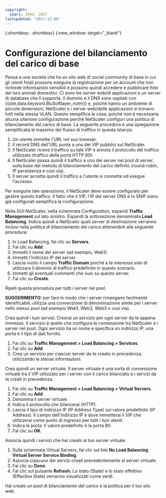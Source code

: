 ```yaml
---
copyright:
  years: 1994, 2017
lastupdated: "2017-12-06"
---
```


{:shortdesc: .shortdesc}
{:new_window: target="_blank"}

# Configurazione del bilanciamento del carico di base
Pensa a una società che ha un sito web di social community di base in cui gli utenti finali possono eseguire la registrazione per un account che non richiede informazioni sensibili e possono quindi accedere e pubblicare foto dei loro animali domestici. Ci sono tre server web/di applicazioni e un server di database che li supporta. Il dominio e il DNS sono ospitati con {{site.data.keyword.BluSoftlayer_notm}} e, poiché hanno un ambiente di piccole dimensioni, NetScaler e i server web/delle applicazioni si trovano tutti nella stessa VLAN. Questo semplifica le cose, poiché non è necessaria alcuna ulteriore configurazione perché NetScaler configuri una politica di bilanciamento del carico di base. La seguente procedura è una spiegazione semplificata al massimo del flusso di traffico in questa istanza:

1. Un utente immette l'URL nel suo browser.
2. Il record DNS dell'URL punta a uno dei VIP pubblici sul NetScaler.
3. Il NetScaler riceve il traffico su tale VIP e annota il protocollo del traffico utilizzato (traffico della porta HTTP 80).
4. Il NetScaler passa quindi il traffico a uno dei server nel pool di server, sulla base del metodo di bilanciamento del carico definito (round-robin, IP persistenza e così via).
5. Il server accetta quindi il traffico e l'utente si connette ed esegue l'accesso.

Per eseguire tale operazione, il NetScaler deve essere configurato per gestire questo traffico. Il fatto che il VIP, l'IP del server DNS e lo SNIP siano già configurati semplifica la configurazione. 

Nella GUI NetScaler, nella schermata Configuration, espandi **Traffic Management** sul lato sinistro. Espandi la sottosezione denominata **Load Balancing**. Indica quindi a NetScaler quali server di destinazione verranno inclusi nella politica di bilanciamento del carico attenendoti alla seguente procedura:

1. In Load Balancing, fai clic su **Servers**.
2. Fai clic su **Add**.
3. Immetti il nome del server (ad esempio, Web1).
4. Immetti l'indirizzo IP del server.
5. Lascia vuoto il campo **Traffic Domain** poiché a te interessa solo di utilizzare il dominio di traffico predefinito in questo scenario.
6. Immetti gli eventuali commenti che vuoi su questo server.
7. Fai clic su **Create**.

Ripeti questa procedura per tutti i server nel pool.  

**SUGGERIMENTO:** per fare in modo che i server rimangano facilmente identificabili, utilizza una convenzione di denominazione simile per i server nello stesso pool (ad esempio Web1, Web2, Web3 e così via).

Crea quindi i tuoi servizi. Creerai un servizio per ogni server da te appena immesso. Il servizio è quello che configura la connessione tra NetScaler e i server nel pool. Ogni servizio ha un nome e specifica un indirizzo IP, una porta e il tipo di dati fornito.

1. Fai clic su **Traffic Management > Load Balancing > Services**.
2. Fai clic su **Add**.
3. Crea un servizio per ciascun server da te creato in precedenza, utilizzando le stesse informazioni.

Crea quindi un server virtuale. Il server virtuale è una sorta di connessione virtuale tra il VIP utilizzato per i server con il carico bilanciato e i servizi da te creati in precedenza.

1. Fai clic su **Traffic Management > Load Balancing > Virtual Servers**.
2. Fai clic su **Add**.
3. Denomina il server virtuale.
4. Indica il protocollo che bilancerai (HTTP).
5. Lascia il tipo di indirizzo IP (IP Address Type) sul valore predefinito (IP Address). Il campo dell'indirizzo IP è dove immetterai il VIP che utilizzerai come punto di ingresso per tutti i tuoi utenti.
6. Indica la porta. Il valore predefinito è la porta 80.
7. Fai clic su **OK**.

Associa quindi i servizi che hai creato al tuo server virtuale.

1. Sulla schermata Virtual Servers, fai clic sul link **No Load Balancing Virtual Server Service Binding**.
2. Associa ciascuno dei servizi creati precedentemente al server virtuale.
3. Fai clic su **Done**.
4. Fai clic sul pulsante **Refresh**. Lo stato (State) e lo stato effettivo (Effective State) verranno visualizzati come verdi.

Hai creato un pool di bilanciamento del carico e la politica per il tuo sito web.
